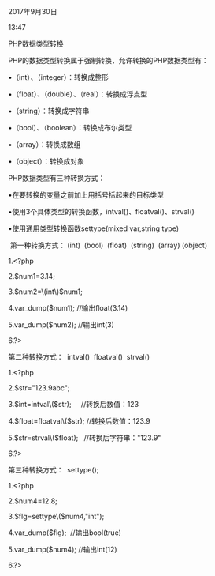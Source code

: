 2017年9月30日

13:47



PHP数据类型转换

PHP的数据类型转换属于强制转换，允许转换的PHP数据类型有：

•（int）、（integer）：转换成整形 

•（float）、（double）、（real）：转换成浮点型 

•（string）：转换成字符串 

•（bool）、（boolean）：转换成布尔类型 

•（array）：转换成数组 

•（object）：转换成对象 

PHP数据类型有三种转换方式：

•在要转换的变量之前加上用括号括起来的目标类型 

•使用3个具体类型的转换函数，intval\(\)、floatval\(\)、strval\(\) 

•使用通用类型转换函数settype\(mixed var,string type\) 

 第一种转换方式： \(int\)  \(bool\)  \(float\)  \(string\)  \(array\) \(object\)



1.&lt;?php    

2.$num1=3.14;    

3.$num2=\(int\)$num1;    

4.var\_dump\($num1\); //输出float\(3.14\)    

5.var\_dump\($num2\); //输出int\(3\)    

6.?&gt;   

第二种转换方式：  intval\(\)  floatval\(\)  strval\(\)



1.&lt;?php    

2.$str="123.9abc";    

3.$int=intval\($str\);     //转换后数值：123    

4.$float=floatval\($str\); //转换后数值：123.9    

5.$str=strval\($float\);   //转换后字符串："123.9"     

6.?&gt;   

第三种转换方式：  settype\(\);



1.&lt;?php    

2.$num4=12.8;    

3.$flg=settype\($num4,"int"\);    

4.var\_dump\($flg\);  //输出bool\(true\)    

5.var\_dump\($num4\); //输出int\(12\)    

6.?&gt; 

